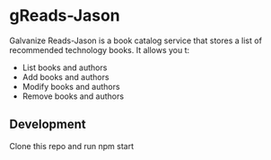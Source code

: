 # gReads-Jason

Galvanize Reads-Jason is a book catalog service that stores a list of recommended technology books.  It allows you t:

* List books and authors
* Add books and authors
* Modify books and authors
* Remove books and authors

## Development

Clone this repo and run npm start
